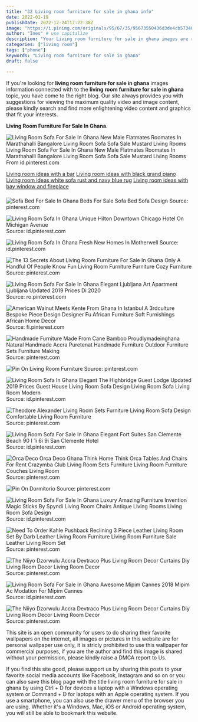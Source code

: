 ```yaml
---
title: "32 Living room furniture for sale in ghana info"
date: 2022-01-19
publishDate: 2022-12-24T17:22:38Z
image: "https://i.pinimg.com/originals/95/67/35/95673550436d3de4cb573409527835e2.jpg"
author: "Ines" # use capitalize
description: "Your Living room furniture for sale in ghana images are ready in this website. Living room furniture for sale in ghana are a topic that is being searched for and liked by netizens today. You can Find and Download the Living room furniture for sale in ghana files here. Find and Download all free photos and vectors."
categories: ["living room"]
tags: ["phone"]
keywords: "Living room furniture for sale in ghana"
draft: false

---
```


If you're looking for **living room furniture for sale in ghana** images information connected with to the **living room furniture for sale in ghana** topic, you have come to the right  blog.  Our site always  provides you with  suggestions  for viewing  the maximum  quality video and image  content, please kindly search and find more enlightening video content and graphics  that fit your interests.

**Living Room Furniture For Sale In Ghana**. 

![Living Room Sofa For Sale In Ghana New Male Flatmates Roomates In Marathahalli Bangalore Living Room Sofa Sofa Sale Mustard Living Rooms](https://i.pinimg.com/736x/b4/7e/13/b47e135ec6d346e1bc54e439830053f6.jpg "Living Room Sofa For Sale In Ghana New Male Flatmates Roomates In Marathahalli Bangalore Living Room Sofa Sofa Sale Mustard Living Rooms")
Living Room Sofa For Sale In Ghana New Male Flatmates Roomates In Marathahalli Bangalore Living Room Sofa Sofa Sale Mustard Living Rooms From id.pinterest.com

[Living room ideas with a bar](/living-room-ideas-with-a-bar/)
[Living room ideas with black grand piano](/living-room-ideas-with-black-grand-piano/)
[Living room ideas white sofa rust and navy blue rug](/living-room-ideas-white-sofa-rust-and-navy-blue-rug/)
[Living room ideas with bay window and fireplace](/living-room-ideas-with-bay-window-and-fireplace/)



### 

 


![Sofa Bed For Sale In Ghana Beds For Sale Sofa Bed Sofa Design](https://i.pinimg.com/originals/f8/ed/a8/f8eda884bdefd39a5d80d024b5fabbf6.jpg "Sofa Bed For Sale In Ghana Beds For Sale Sofa Bed Sofa Design")
Source: pinterest.com

 

![Living Room Sofa In Ghana Unique Hilton Downtown Chicago Hotel On Michigan Avenue](https://i.pinimg.com/originals/98/fc/c3/98fcc3df970f89f9f93ab9bc7098a435.jpg "Living Room Sofa In Ghana Unique Hilton Downtown Chicago Hotel On Michigan Avenue")
Source: id.pinterest.com

 

![Living Room Sofa In Ghana Fresh New Homes In Motherwell](https://i.pinimg.com/736x/33/19/ff/3319ffb9ae146b7bf947f3930cfe1c25.jpg "Living Room Sofa In Ghana Fresh New Homes In Motherwell")
Source: id.pinterest.com

 

![The 13 Secrets About Living Room Furniture For Sale In Ghana Only A Handful Of People Know Fun Living Room Furniture Furniture Cozy Furniture](https://i.pinimg.com/originals/44/22/8d/44228d5ab3ecee0ab4ea17110b727f4c.jpg "The 13 Secrets About Living Room Furniture For Sale In Ghana Only A Handful Of People Know Fun Living Room Furniture Furniture Cozy Furniture")
Source: pinterest.com

 

![Living Room Sofa For Sale In Ghana Elegant Ljubljana Art Apartment Ljubljana Updated 2019 Prices Di 2020](https://i.pinimg.com/originals/44/d0/e8/44d0e88f6d52809eb538ff6e1588183d.jpg "Living Room Sofa For Sale In Ghana Elegant Ljubljana Art Apartment Ljubljana Updated 2019 Prices Di 2020")
Source: ro.pinterest.com

 

![American Walnut Meets Kente From Ghana In Istanbul A 3rdculture Bespoke Piece Design Designer Fu African Furniture Soft Furnishings African Home Decor](https://i.pinimg.com/564x/75/7a/68/757a6830d2024bcea8e3a61ad585d3e1.jpg "American Walnut Meets Kente From Ghana In Istanbul A 3rdculture Bespoke Piece Design Designer Fu African Furniture Soft Furnishings African Home Decor")
Source: fi.pinterest.com

 

![Handmade Furniture Made From Cane Bamboo Proudlymadeinghana Natural Handmade Accra Puretenat Handmade Furniture Outdoor Furniture Sets Furniture Making](https://i.pinimg.com/originals/12/84/50/1284504f9b9687122a43eca3241ed08c.jpg "Handmade Furniture Made From Cane Bamboo Proudlymadeinghana Natural Handmade Accra Puretenat Handmade Furniture Outdoor Furniture Sets Furniture Making")
Source: pinterest.com

 

![Pin On Living Room Furniture](https://i.pinimg.com/originals/c7/ca/55/c7ca55820484b1ae325d8c9331cb25e2.jpg "Pin On Living Room Furniture")
Source: pinterest.com

 

![Living Room Sofa In Ghana Elegant The Highbridge Guest Lodge Updated 2019 Prices Guest House Living Room Sofa Design Living Room Sofa Living Room Modern](https://i.pinimg.com/564x/cc/b3/79/ccb379f77725efe433703785601fc3ec.jpg "Living Room Sofa In Ghana Elegant The Highbridge Guest Lodge Updated 2019 Prices Guest House Living Room Sofa Design Living Room Sofa Living Room Modern")
Source: id.pinterest.com

 

![Theodore Alexander Living Room Sets Furniture Living Room Sofa Design Comfortable Living Room Furniture](https://i.pinimg.com/736x/04/15/9c/04159c345b750e21089d948b10921fb0.jpg "Theodore Alexander Living Room Sets Furniture Living Room Sofa Design Comfortable Living Room Furniture")
Source: pinterest.com

 

![Living Room Sofa For Sale In Ghana Elegant Fort Suites San Clemente Beach 90 I 1i 6i 9i San Clemente Hotel](https://i.pinimg.com/originals/2e/57/9f/2e579fc43f6d283d38a55a444e20bbb2.jpg "Living Room Sofa For Sale In Ghana Elegant Fort Suites San Clemente Beach 90 I 1i 6i 9i San Clemente Hotel")
Source: id.pinterest.com

 

![Orca Deco Orca Deco Ghana Think Home Think Orca Tables And Chairs For Rent Crazymba Club Living Room Sets Furniture Living Room Furniture Couches Living Room](https://i.pinimg.com/600x315/85/4a/72/854a72dd6c829740955ac2a3739708fd.jpg "Orca Deco Orca Deco Ghana Think Home Think Orca Tables And Chairs For Rent Crazymba Club Living Room Sets Furniture Living Room Furniture Couches Living Room")
Source: pinterest.com

 

![Pin On Dormitorio](https://i.pinimg.com/originals/1f/8d/72/1f8d7220a857fde913478d822ca417b3.jpg "Pin On Dormitorio")
Source: pinterest.com

 

![Living Room Sofa For Sale In Ghana Luxury Amazing Furniture Invention Magic Sticks By Spyndi Living Room Chairs Antique Living Rooms Living Room Sofa Design](https://i.pinimg.com/736x/1d/17/28/1d1728009169f9153e8048883087118f.jpg "Living Room Sofa For Sale In Ghana Luxury Amazing Furniture Invention Magic Sticks By Spyndi Living Room Chairs Antique Living Rooms Living Room Sofa Design")
Source: id.pinterest.com

 

![Need To Order Kahle Pushback Reclining 3 Piece Leather Living Room Set By Darb Leather Living Room Furniture Living Room Furniture Sale Leather Living Room Set](https://i.pinimg.com/originals/80/b6/31/80b6313cbc823d083ad44e2cf2ab8833.jpg "Need To Order Kahle Pushback Reclining 3 Piece Leather Living Room Set By Darb Leather Living Room Furniture Living Room Furniture Sale Leather Living Room Set")
Source: pinterest.com

 

![The Niiyo Dzorwulu Accra Devtraco Plus Living Room Decor Curtains Diy Living Room Decor Living Room Decor](https://i.pinimg.com/736x/95/67/35/95673550436d3de4cb573409527835e2--accra-home-ideas.jpg "The Niiyo Dzorwulu Accra Devtraco Plus Living Room Decor Curtains Diy Living Room Decor Living Room Decor")
Source: pinterest.com

 

![Living Room Sofa For Sale In Ghana Awesome Mipim Cannes 2018 Mipim Ac Modation For Mipim Cannes](https://i.pinimg.com/474x/8f/c8/18/8fc8189956fb79d6e5e4e9428800152f.jpg "Living Room Sofa For Sale In Ghana Awesome Mipim Cannes 2018 Mipim Ac Modation For Mipim Cannes")
Source: id.pinterest.com

 

![The Niiyo Dzorwulu Accra Devtraco Plus Living Room Decor Curtains Diy Living Room Decor Living Room Decor](https://i.pinimg.com/originals/95/67/35/95673550436d3de4cb573409527835e2.jpg "The Niiyo Dzorwulu Accra Devtraco Plus Living Room Decor Curtains Diy Living Room Decor Living Room Decor")
Source: pinterest.com

 

This site is an open community for users to do sharing their favorite wallpapers on the internet, all images or pictures in this website are for personal wallpaper use only, it is stricly prohibited to use this wallpaper for commercial purposes, if you are the author and find this image is shared without your permission, please kindly raise a DMCA report to Us.

If you find this site good, please support us by sharing this posts to your favorite social media accounts like Facebook, Instagram and so on or you can also save this blog page with the title living room furniture for sale in ghana by using Ctrl + D for devices a laptop with a Windows operating system or Command + D for laptops with an Apple operating system. If you use a smartphone, you can also use the drawer menu of the browser you are using. Whether it's a Windows, Mac, iOS or Android operating system, you will still be able to bookmark this website.
